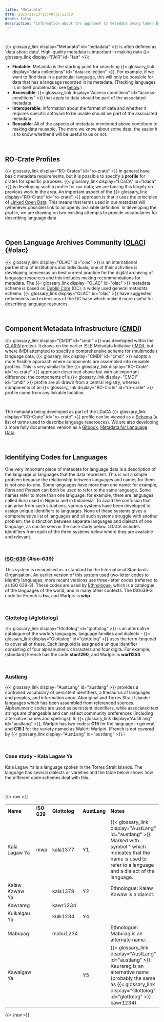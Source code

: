 ```yaml
---
title: "Metadata"
date: 2023-11-13T15:49:31+11:00
draft: false
description: "Information about the approach to metadata being taken by LDaCA."
---
```


<br>

{{< glossary_link display="Metadata" id="metadata" >}} is often defined as 'data about data'. High-quality metadata is important in making data {{< glossary_link display="FAIR" id="fair" >}}:

- **Findable**: Metadata is the starting point for searching {{< glossary_link display="data collections" id="data-collection" >}}. For example, if we want to find data in a particular language, this will only be possible for data that has a language recorded in its metadata. (Tracking languages is in itself problematic, see [below](#identifying-codes-for-languages).)
- **Accessible**: {{< glossary_link display="Access conditions" id="access-conditions" >}} that apply to data should be part of the associated metadata.
- **Interoperable**: Information about the format of data and whether it requires specific software to be usable should be part of the associated metadata.
- **Reusable**: All of the aspects of metadata mentioned above contribute to making data reusable. The more we know about some data, the easier it is to know whether it will be useful to us or not.

<br>

## RO-Crate Profiles

{{< glossary_link display="RO-Crates" id="ro-crate" >}} in general have basic metadata requirements, but it is possible to specify a **profile** for crates for specific purposes. {{< glossary_link display="LDaCA" id="ldaca" >}} is developing such a profile for our data; we are basing this largely on previous work in the area. An important aspect of the {{< glossary_link display="RO-Crate" id="ro-crate" >}} approach is that it uses the principles of [Linked Open Data](https://en.wikipedia.org/wiki/Linked_data#Linked_open_data). This means that terms used in our metadata will (whenever possible) link to an openly available definition. In developing the profile, we are drawing on two existing attempts to provide vocabularies for describing language data.

<br>

## Open Language Archives Community ([OLAC](http://www.language-archives.org/)) {#olac}

{{< glossary_link display="OLAC" id="olac" >}} is an international partnership of institutions and individuals; one of their activities is developing consensus on best current practice for the digital archiving of language resources and this includes making recommendations for metadata. The {{< glossary_link display="OLAC" id="olac" >}} metadata scheme is based on [Dublin Core](https://www.dublincore.org/) (DC), a widely used general metadata schema. {{< glossary_link display="OLAC" id="olac" >}} have suggested refinements and extensions of the DC base which make it more useful for describing language resources.

<br>

## Component Metadata Infrastructure ([CMDI](https://www.clarin.eu/content/component-metadata))

{{< glossary_link display="CMDI" id="cmdi" >}} was developed within the [CLARIN](https://www.clarin.eu) project. It draws on the earlier ISLE Metadata Initiative ([IMDI](https://en.wikipedia.org/wiki/IMDI)), but where IMDI attempted to specify a comprehensive scheme for (multimodal) language data, {{< glossary_link display="CMDI" id="cmdi" >}} adopts a more flexible approach where components are assembled into reusable profiles. This is very similar to the {{< glossary_link display="RO-Crate" id="ro-crate" >}} approach described above but with an important difference: the components of a {{< glossary_link display="CMDI" id="cmdi" >}} profile are all drawn from a central registry, whereas components of an {{< glossary_link display="RO-Crate" id="ro-crate" >}} profile come from any linkable location.

<br>

The metadata being developed as part of the LDaCA {{< glossary_link display="RO-Crate" id="ro-crate" >}} profile can be viewed as a [Schema](https://github.com/Language-Research-Technology/language-data-commons-vocabs/blob/master/ontology.md) (a list of terms used to describe language reserouces). We are also developing a more fully documented version as a [Gitbook](https://www.gitbook.com/), [Metadata for Language Data](https://ldaca.gitbook.io/metadata-for-language-data/).

<br>

## Identifying Codes for Languages

One very important piece of metadata for language data is a description of the language or languages that the data represent. This is not a simple problem because the relationship between languages and names for them is not one-to-one. Some languages have more than one name: for example, _Farsi_ and _Persian_ can both be used to refer to the same language. Some names refer to more than one language: for example, there are languages called _Buru_ used in Nigeria and in Indonesia. To avoid the confusion that can arise from such situations, various systems have been developed to assign unique identifiers to languages. None of these systems gives a comprehensive list of languages and all such systems struggle with another problem, the distinction between separate languages and dialects of one language, as can be seen in the case study below. LDaCA includes identifiers from each of the three systems below where they are available and relevant.

<br>

### [ISO-639](https://iso639-3.sil.org/) {#iso-639}

This system is recognised as a standard by the International Standards Organisation. An earlier version of this system used two-letter codes to identify languages; more recent versions use three-letter codes (referred to as ISO 639-3). These codes are used by [Ethnologue](https://www.ethnologue.com/), which is a catalogue of the languages of the world, and in many other contexts. The ISO639-3 code for French is **fra**, and Warlpiri is **wbp**.

<br>

### [Glottolog](https://glottolog.org/) {#glottolog}

{{< glossary_link display="Glottolog" id="glottolog" >}} is an alternative catalogue of the world's languages, language families and dialects - {{< glossary_link display="Glottolog" id="glottolog" >}} uses the term _languoid_ to cover all of these. Each languoid is assigned a unique identifier consisting of four alphanumeric characters and four digits. For example, (standard) French has the code **stan1290**, and Warlpiri is **warl1254**.

<br>

### [Austlang](https://collection.aiatsis.gov.au/austlang/about)

{{< glossary_link display="AustLang" id="austlang" >}} provides a controlled vocabulary of persistent identifiers, a thesaurus of languages and peoples, and information about Aboriginal and Torres Strait Islander languages which has been assembled from referenced sources. Alphanumeric codes are used as persistent identifiers, while associated text strings are changeable and can reflect community preferences (including alternative names and spellings). In {{< glossary_link display="AustLang" id="austlang" >}}, Warlpiri has two codes: **C15** for the language in general, and **C15.1** for the variety named as Wakirti Warlpiri. (French is not covered by {{< glossary_link display="AustLang" id="austlang" >}}.)

<br>

### Case study - Kala Lagaw Ya

Kala Lagaw Ya is a language spoken in the Torres Strait Islands. The language has several dialects or varieties and the table below shows how the different code schemes deal with this.

<br>

{{< raw >}}

<table>
<tr><td><b>Name</b></td><td><b>ISO 639</b></td><td><b>Glottolog</b></td><td><b>AustLang</b></td><td><b>Notes</b></td></tr>
<tr><td>Kala Lagaw Ya</td><td>mwp</td><td>kala1377</td><td>Y1</td><td>{{< glossary_link display="AustLang" id="austlang" >}}: Marked with symbol ^ which indicates that the name is used to refer to a language and a dialect of the language.</td></tr>
<tr><td>Kalaw Kawaw Ya</td><td></td><td>kala1378</td><td>Y2</td><td>Ethnologue: Kalaw Kawaw is a dialect.</td></tr>
<tr><td>Kawrareg</td><td></td><td>kawr1234</td><td></td><td></td></tr>
<tr><td>Kulkalgau Ya</td><td></td><td>kulk1234</td><td>Y4</td><td></td></tr>
<tr><td>Mabuyag</td><td></td><td>mabu1234</td><td></td><td>Ethnologue: Mabuiag is an alternate name.</td></tr>
<tr><td>Kawalgaw Ya</td><td></td><td></td><td>Y5</td><td>{{< glossary_link display="AustLang" id="austlang" >}}: Kaurareg is an alternative name (probably the same as {{< glossary_link display="Glottolog" id="glottolog" >}} kawr1234).</td></tr>
</table>

{{< /raw >}}

<br>
